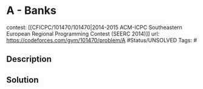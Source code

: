 # A - Banks

contest: [[CFICPC/101470/101470|2014-2015 ACM-ICPC Southeastern European Regional Programming Contest (SEERC 2014)]]
url: https://codeforces.com/gym/101470/problem/A
#Status/UNSOLVED
Tags: #

## Description

## Solution

